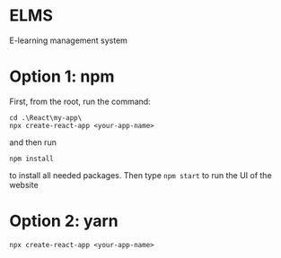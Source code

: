 # ELMS
E-learning management system

# Option 1: npm
First, from the root, run the command:
```
cd .\React\my-app\
npx create-react-app <your-app-name>
```
and then run
```
npm install
```
to install all needed packages.
Then type `npm start` to run the UI of the website

# Option 2: yarn
`npx create-react-app <your-app-name>`
